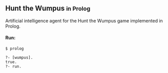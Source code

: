 Hunt the Wumpus <small>in Prolog</small>
---------------

Artificial intelligence agent for the Hunt the Wumpus game implemented in Prolog.

#### Run:

```shell
$ prolog

?- [wumpus].
true.
?- run.
```
